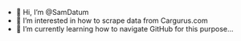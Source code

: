 - 👋 Hi, I’m @SamDatum
- 👀 I’m interested in how to scrape data from Cargurus.com
- 🌱 I’m currently learning how to navigate GitHub for this purpose...

<!---
SamDatum/SamDatum is a ✨ special ✨ repository because its `README.md` (this file) appears on your GitHub profile.
You can click the Preview link to take a look at your changes.
--->
